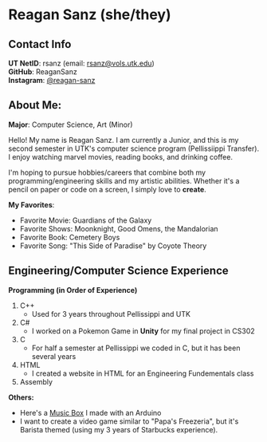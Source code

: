 
# Reagan Sanz (she/they)

## Contact Info
**UT NetID**: rsanz (email: rsanz@vols.utk.edu)  
**GitHub**: ReaganSanz  
**Instagram**: [@reagan-sanz](https://instagram.com/reagan_sanz?igshid=OGQ5ZDc2ODk2ZA==)

## About Me:

**Major**: Computer Science, Art (Minor)  

Hello! My name is Reagan Sanz. I am currently a Junior, and this is my second semester in UTK's computer science
program (Pellissiippi Transfer). I enjoy watching marvel movies, reading books, and drinking coffee.  

I'm hoping to pursue hobbies/careers that combine both my programming/engineering skills and 
my artistic abilities. Whether it's a pencil on paper or code on a screen, I simply love to **create**.  


**My Favorites**:  
* Favorite Movie: Guardians of the Galaxy  
* Favorite Shows: Moonknight, Good Omens, the Mandalorian  
* Favorite Book: Cemetery Boys  
* Favorite Song: "This Side of Paradise" by Coyote Theory  


## Engineering/Computer Science Experience
**Programming (in Order of Experience)**  
1. C++  
	- Used for 3 years throughout Pellissippi and UTK  
2. C#  
	- I worked on a Pokemon Game in **Unity** for my final project in CS302
3. C  
	- For half a semester at Pellissippi we coded in C, but it has been several years  
4. HTML  
	- I created a website in HTML for an Engineering Fundementals class  
5. Assembly  

**Others:**  
- Here's a [Music Box](https://www.tinkercad.com/things/agFEnS1d7ws) I made with an Arduino
- I want to create a video game similar to "Papa's Freezeria", but it's Barista themed (using my 3 
years of Starbucks experience).
